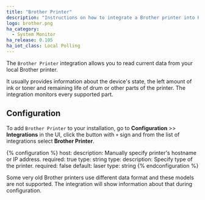 ```yaml
---
title: "Brother Printer"
description: "Instructions on how to integrate a Brother printer into Home Assistant."
logo: brother.png
ha_category:
  - System Monitor
ha_release: 0.105
ha_iot_class: Local Polling
---
```


The `Brother Printer` integration allows you to read current data from your local Brother printer.

It usually provides information about the device's state, the left amount of ink or toner and remaining life of drum or other parts of the printer.
The integration monitors every supported part.

## Configuration

To add `Brother Printer` to your installation, go to **Configuration** >> **Integrations** in the UI, click the button with `+` sign and from the list of integrations select **Brother Printer**.

{% configuration %}
host:
  description: Manually specify printer's hostname or IP address.
  required: true
  type: string
type:
  description: Specify type of the printer.
  required: false
  default: laser
  type: string
{% endconfiguration %}

<div class="note warning">
  
Some very old Brother printers use different data format and these models are not supported. The integration will show information about that during configuration.

</div>
